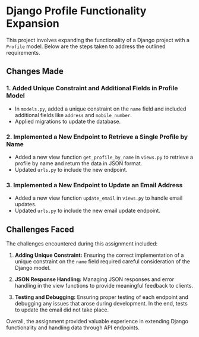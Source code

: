 # Django Profile Functionality Expansion

This project involves expanding the functionality of a Django project with a `Profile` model. Below are the steps taken to address the outlined requirements.

## Changes Made

### 1. Added Unique Constraint and Additional Fields in Profile Model

- In `models.py`, added a unique constraint on the `name` field and included additional fields like `address` and `mobile_number`.
- Applied migrations to update the database.

### 2. Implemented a New Endpoint to Retrieve a Single Profile by Name

- Added a new view function `get_profile_by_name` in `views.py` to retrieve a profile by name and return the data in JSON format.
- Updated `urls.py` to include the new endpoint.

### 3. Implemented a New Endpoint to Update an Email Address

- Added a new view function `update_email` in `views.py` to handle email updates.
- Updated `urls.py` to include the new email update endpoint.

## Challenges Faced

The challenges encountered during this assignment included:

1. **Adding Unique Constraint:** Ensuring the correct implementation of a unique constraint on the `name` field required careful consideration of the Django model.

2. **JSON Response Handling:** Managing JSON responses and error handling in the view functions to provide meaningful feedback to clients.

3. **Testing and Debugging:** Ensuring proper testing of each endpoint and debugging any issues that arose during development. In the end, tests to update the email did not take place.

Overall, the assignment provided valuable experience in extending Django functionality and handling data through API endpoints.

